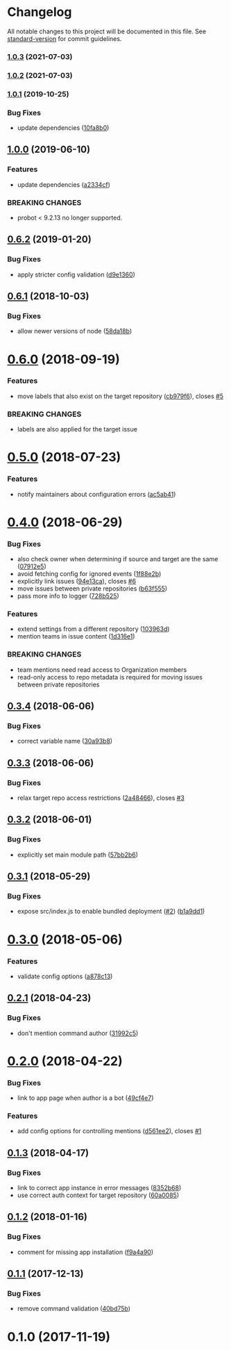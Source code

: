 # Changelog

All notable changes to this project will be documented in this file. See [standard-version](https://github.com/conventional-changelog/standard-version) for commit guidelines.

### [1.0.3](https://github.com/dessant/move-issues/compare/v1.0.2...v1.0.3) (2021-07-03)

### [1.0.2](https://github.com/dessant/move-issues/compare/v1.0.1...v1.0.2) (2021-07-03)

### [1.0.1](https://github.com/dessant/move-issues/compare/v1.0.0...v1.0.1) (2019-10-25)


### Bug Fixes

* update dependencies ([10fa8b0](https://github.com/dessant/move-issues/commit/10fa8b0db55a9b2c3058621bfbfa9c2942565df2))

## [1.0.0](https://github.com/dessant/move-issues/compare/v0.6.2...v1.0.0) (2019-06-10)


### Features

* update dependencies ([a2334cf](https://github.com/dessant/move-issues/commit/a2334cf))


### BREAKING CHANGES

* probot < 9.2.13 no longer supported.



<a name="0.6.2"></a>
## [0.6.2](https://github.com/dessant/move-issues/compare/v0.6.1...v0.6.2) (2019-01-20)


### Bug Fixes

* apply stricter config validation ([d9e1360](https://github.com/dessant/move-issues/commit/d9e1360))



<a name="0.6.1"></a>
## [0.6.1](https://github.com/dessant/move-issues/compare/v0.6.0...v0.6.1) (2018-10-03)


### Bug Fixes

* allow newer versions of node ([58da18b](https://github.com/dessant/move-issues/commit/58da18b))



<a name="0.6.0"></a>
# [0.6.0](https://github.com/dessant/move-issues/compare/v0.5.0...v0.6.0) (2018-09-19)


### Features

* move labels that also exist on the target repository ([cb979f6](https://github.com/dessant/move-issues/commit/cb979f6)), closes [#5](https://github.com/dessant/move-issues/issues/5)


### BREAKING CHANGES

* labels are also applied for the target issue



<a name="0.5.0"></a>
# [0.5.0](https://github.com/dessant/move-issues/compare/v0.4.0...v0.5.0) (2018-07-23)


### Features

* notify maintainers about configuration errors ([ac5ab41](https://github.com/dessant/move-issues/commit/ac5ab41))



<a name="0.4.0"></a>
# [0.4.0](https://github.com/dessant/move-issues/compare/v0.3.4...v0.4.0) (2018-06-29)


### Bug Fixes

* also check owner when determining if source and target are the same ([07912e5](https://github.com/dessant/move-issues/commit/07912e5))
* avoid fetching config for ignored events ([1f88e2b](https://github.com/dessant/move-issues/commit/1f88e2b))
* explicitly link issues ([94e13ca](https://github.com/dessant/move-issues/commit/94e13ca)), closes [#6](https://github.com/dessant/move-issues/issues/6)
* move issues between private repositories ([b63f555](https://github.com/dessant/move-issues/commit/b63f555))
* pass more info to logger ([728b525](https://github.com/dessant/move-issues/commit/728b525))


### Features

* extend settings from a different repository ([103963d](https://github.com/dessant/move-issues/commit/103963d))
* mention teams in issue content ([1d316e1](https://github.com/dessant/move-issues/commit/1d316e1))


### BREAKING CHANGES

* team mentions need read access to Organization members
* read-only access to repo metadata is required for
moving issues between private repositories



<a name="0.3.4"></a>
## [0.3.4](https://github.com/dessant/move-issues/compare/v0.3.3...v0.3.4) (2018-06-06)


### Bug Fixes

* correct variable name ([30a93b8](https://github.com/dessant/move-issues/commit/30a93b8))



<a name="0.3.3"></a>
## [0.3.3](https://github.com/dessant/move-issues/compare/v0.3.2...v0.3.3) (2018-06-06)


### Bug Fixes

* relax target repo access restrictions ([2a48466](https://github.com/dessant/move-issues/commit/2a48466)), closes [#3](https://github.com/dessant/move-issues/issues/3)



<a name="0.3.2"></a>
## [0.3.2](https://github.com/dessant/move-issues/compare/v0.3.1...v0.3.2) (2018-06-01)


### Bug Fixes

* explicitly set main module path ([57bb2b6](https://github.com/dessant/move-issues/commit/57bb2b6))



<a name="0.3.1"></a>
## [0.3.1](https://github.com/dessant/move-issues/compare/v0.3.0...v0.3.1) (2018-05-29)


### Bug Fixes

* expose src/index.js to enable bundled deployment ([#2](https://github.com/dessant/move-issues/issues/2)) ([b1a9dd1](https://github.com/dessant/move-issues/commit/b1a9dd1))



<a name="0.3.0"></a>
# [0.3.0](https://github.com/dessant/move-issues/compare/v0.2.1...v0.3.0) (2018-05-06)


### Features

* validate config options ([a878c13](https://github.com/dessant/move-issues/commit/a878c13))



<a name="0.2.1"></a>
## [0.2.1](https://github.com/dessant/move-issues/compare/v0.2.0...v0.2.1) (2018-04-23)


### Bug Fixes

* don't mention command author ([31992c5](https://github.com/dessant/move-issues/commit/31992c5))



<a name="0.2.0"></a>
# [0.2.0](https://github.com/dessant/move-issues/compare/v0.1.3...v0.2.0) (2018-04-22)


### Bug Fixes

* link to app page when author is a bot ([49cf4e7](https://github.com/dessant/move-issues/commit/49cf4e7))


### Features

* add config options for controlling mentions ([d561ee2](https://github.com/dessant/move-issues/commit/d561ee2)), closes [#1](https://github.com/dessant/move-issues/issues/1)



<a name="0.1.3"></a>
## [0.1.3](https://github.com/dessant/move-issues/compare/v0.1.2...v0.1.3) (2018-04-17)


### Bug Fixes

* link to correct app instance in error messages ([8352b68](https://github.com/dessant/move-issues/commit/8352b68))
* use correct auth context for target repository ([60a0085](https://github.com/dessant/move-issues/commit/60a0085))



<a name="0.1.2"></a>
## [0.1.2](https://github.com/dessant/move-issues/compare/v0.1.1...v0.1.2) (2018-01-16)


### Bug Fixes

* comment for missing app installation ([f9a4a90](https://github.com/dessant/move-issues/commit/f9a4a90))



<a name="0.1.1"></a>
## [0.1.1](https://github.com/dessant/move-issues/compare/v0.1.0...v0.1.1) (2017-12-13)


### Bug Fixes

* remove command validation ([40bd75b](https://github.com/dessant/move-issues/commit/40bd75b))



<a name="0.1.0"></a>
# 0.1.0 (2017-11-19)
